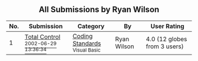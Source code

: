 ﻿<div align="center">

## All Submissions by Ryan Wilson

</div>

No.  | Submission | Category | By   | User Rating
---- | ---------- | -------- | ---- | -----------
1 | [Total Control<br /><sup>2002-06-29 13:36:34</sup>](https://github.com/Planet-Source-Code/ryan-wilson-total-control__1-36788) | [Coding Standards<br /><sup>Visual Basic</sup>](../ByCategory/coding-standards__1-43.md) | Ryan Wilson | 4.0 (12 globes from 3 users)
